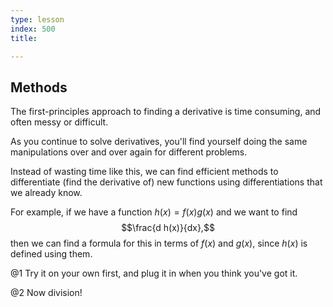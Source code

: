 ```yaml
---
type: lesson
index: 500
title: 

---
```


## Methods

  

The first-principles approach to finding a derivative is time consuming,
and often messy or difficult.  

As you continue to solve derivatives, you\'ll find yourself doing the
same manipulations over and over again for different problems.

Instead of wasting time like this, we can find efficient methods to
differentiate (find the derivative of) new functions using
differentiations that we already know.

For example, if we have a function $h(x) ={f(x)}{g(x)}$ and we want to
find $$\frac{d h(x)}{dx},$$ then we can find a formula for this in terms
of $f(x)$ and $g(x)$, since $h(x)$ is defined using them.

  


  

 @1 Try it on your own first, and plug it in when you think you\'ve got it.


@2 Now division!


<!--stackedit_data:
eyJoaXN0b3J5IjpbLTI1MjU0NDI1MV19
-->